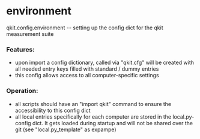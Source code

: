 # environment
qkit.config.environment -- setting up the config dict for the qkit measurement suite

### Features:
  * upon import a config dictionary, called via "qkit.cfg" will be created with all
  needed entry keys filled with standard / dummy entries
  * this config allows access to all computer-specific settings
  
### Operation:
  * all scripts should have an "import qkit" command to ensure the accessibility to this config
  dict
  * all local entries specifically for each computer are stored in the local.py-config dict. It
  gets loaded during startup and will not be shared over the git (see "local.py_template" as expampe)